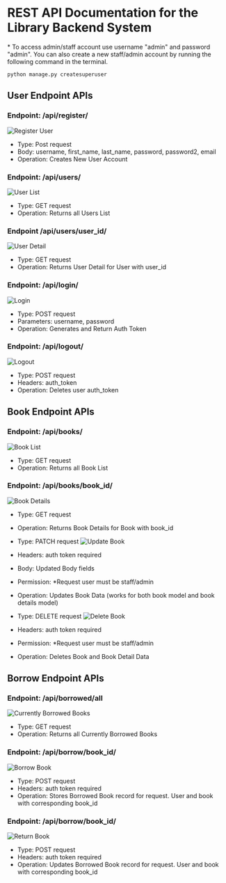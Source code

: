 ﻿# REST API Documentation for the Library Backend System

<p>* To access admin/staff account use username "admin" and password "admin". You can also create a new staff/admin account by running the following command in the terminal.</p>

```
python manage.py createsuperuser
```

## User Endpoint APIs

### Endpoint: /api/register/
![Register User](./images/register-user.png)
- Type: Post request
- Body: username, first_name, last_name, password, password2, email
- Operation: Creates New User Account

### Endpoint: /api/users/
![User List](./images/users.png)
- Type: GET request
- Operation: Returns all Users List

### Endpoint /api/users/user_id/
![User Detail](./images/users-userid.png)
- Type: GET request
- Operation: Returns User Detail for User with user_id

### Endpoint: /api/login/
![Login](./images/login.png)
- Type: POST request
- Parameters: username, password
- Operation: Generates and Return Auth Token

### Endpoint: /api/logout/
![Logout](./images/logout.png)
- Type: POST request
- Headers: auth_token
- Operation: Deletes user auth_token

## Book Endpoint APIs

### Endpoint: /api/books/
![Book List](./images/books.png)
- Type: GET request
- Operation: Returns all Book List

### Endpoint: /api/books/book_id/
![Book Details](./images/books-bookid.png)
- Type: GET request
- Operation: Returns Book Details for Book with book_id

- Type: PATCH request
![Update Book](./images/books-patch.png)
- Headers: auth token required
- Body: Updated Body fields
- Permission: *Request user must be staff/admin
- Operation: Updates Book Data (works for both book model and book details model)

- Type: DELETE request
![Delete Book](./images/books-delete.png)
- Headers: auth token required
- Permission: *Request user must be staff/admin
- Operation: Deletes Book and Book Detail Data

## Borrow Endpoint APIs

### Endpoint: /api/borrowed/all
![Currently Borrowed Books](./images/borrowed.png)
- Type: GET request
- Operation: Returns all Currently Borrowed Books

### Endpoint: /api/borrow/book_id/
![Borrow Book](./images/borrow.png)
- Type: POST request
- Headers: auth token required
- Operation: Stores Borrowed Book record for request. User and book with corresponding book_id

### Endpoint: /api/borrow/book_id/
![Return Book](./images/return.png)
- Type: POST request
- Headers: auth token required
- Operation: Updates Borrowed Book record for request. User and book with corresponding book_id
